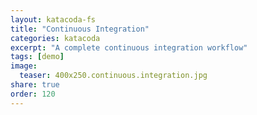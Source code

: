 ```yaml
---
layout: katacoda-fs
title: "Continuous Integration"
categories: katacoda
excerpt: "A complete continuous integration workflow"
tags: [demo]
image:
  teaser: 400x250.continuous.integration.jpg
share: true
order: 120
---
```


<script src="//katacoda.com/embed.js"></script>
<div id="katacoda-scenario-1"
    data-katacoda-id="devops-yellow-belt-demo/courses/yellow-belt-devops-dojo/continuous-integration"
    data-katacoda-ctatext="Continue DevOps Dojo Yellow Belt"
    data-katacoda-ctaurl="https://dxc.sabacloud.com/Saba/Web_spf/NA2PRD0005/common/learningeventdetail/curra000000000003980"
    data-katacoda-color="004d7f"
    style="height: calc(100vh); width: (100% - 68px); padding-top: 0px;"></div>
<br>
